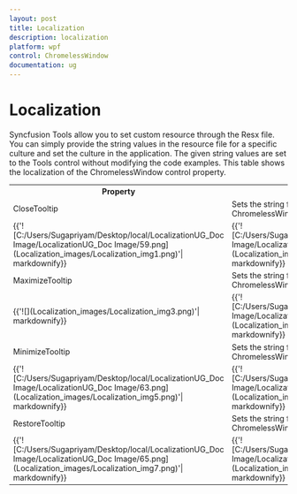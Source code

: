```yaml
---
layout: post
title: Localization
description: localization
platform: wpf
control: ChromelessWindow
documentation: ug
---
```


# Localization

Syncfusion Tools allow you to set custom resource through the Resx file. You can simply provide the string values in the resource file for a specific culture and set the culture in the application. The given string values are set to the Tools control without modifying the code examples. This table shows the localization of the ChromelessWindow control property. 

<table>
<tr>
<th>
Property</th><th>
Description</th></tr>
<tr>
<td>
CloseTooltip</td><td>
Sets the string for the ToolTip of Close button in the ChromelessWindow.</td></tr>
<tr>
<td colspan = "1">
{{'![C:/Users/Sugapriyam/Desktop/local/LocalizationUG_Doc Image/LocalizationUG_Doc Image/59.png](Localization_images/Localization_img1.png)'| markdownify}}
</td>
<td>
{{'![C:/Users/Sugapriyam/Desktop/local/LocalizationUG_Doc Image/LocalizationUG_Doc Image/60.png](Localization_images/Localization_img2.png)'| markdownify}}

</td></tr>
<tr>
<td>
MaximizeTooltip</td><td>
Sets the string for the ToolTip of Maximize button in the ChromelessWindow.</td></tr>
<tr>
<td colspan = "1">
{{'![](Localization_images/Localization_img3.png)'| markdownify}}
</td>
<td>
{{'![C:/Users/Sugapriyam/Desktop/local/LocalizationUG_Doc Image/LocalizationUG_Doc Image/62.png](Localization_images/Localization_img4.png)'| markdownify}}

</td></tr>
<tr>
<td>
MinimizeTooltip</td><td>
Sets the string for the ToolTip of Minimize button in the ChromelessWindow.</td></tr>
<tr>
<td colspan = "1">
{{'![C:/Users/Sugapriyam/Desktop/local/LocalizationUG_Doc Image/LocalizationUG_Doc Image/63.png](Localization_images/Localization_img5.png)'| markdownify}}
</td>
<td>
{{'![C:/Users/Sugapriyam/Desktop/local/LocalizationUG_Doc Image/LocalizationUG_Doc Image/64.png](Localization_images/Localization_img6.png)'| markdownify}}

</td></tr>
<tr>
<td>
RestoreTooltip</td><td>
Sets the string for the ToolTip of Restore button in the ChromelessWindow.</td></tr>
<tr>
<td colspan = "1">
{{'![C:/Users/Sugapriyam/Desktop/local/LocalizationUG_Doc Image/LocalizationUG_Doc Image/65.png](Localization_images/Localization_img7.png)'| markdownify}}
</td>
<td>
{{'![C:/Users/Sugapriyam/Desktop/local/LocalizationUG_Doc Image/LocalizationUG_Doc Image/66.png](Localization_images/Localization_img8.png)'| markdownify}}

</td></tr>
</table>


